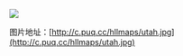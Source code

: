 ![](http://c.puq.cc/hllmaps/utah.jpg)

图片地址：[http://c.puq.cc/hllmaps/utah.jpg](http://c.puq.cc/hllmaps/utah.jpg)